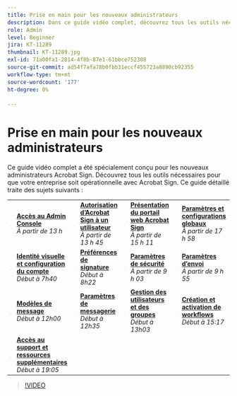 ```yaml
---
title: Prise en main pour les nouveaux administrateurs
description: Dans ce guide vidéo complet, découvrez tous les outils nécessaires pour que votre entreprise soit opérationnelle avec Acrobat Sign
role: Admin
level: Beginner
jira: KT-11289
thumbnail: KT-11289.jpg
exl-id: 71a00fa1-2814-4f8b-87e1-61bbce752308
source-git-commit: ad54f7afa78b0fbb31eccf455723a8890cb92355
workflow-type: tm+mt
source-wordcount: '177'
ht-degree: 0%

---
```


# Prise en main pour les nouveaux administrateurs

Ce guide vidéo complet a été spécialement conçu pour les nouveaux administrateurs Acrobat Sign. Découvrez tous les outils nécessaires pour que votre entreprise soit opérationnelle avec Acrobat Sign. Ce guide détaillé traite des sujets suivants :

<table style="table-layout:auto">
<tr>
  <td>
    <a href="https://video.tv.adobe.com/v/343565/?autoplay=true&t=60">
      <img alt="Image avancée rapide" src="../assets/Stepforward_18.png" />
    </a>
  </td>
  <td>
     <a href="https://video.tv.adobe.com/v/343565/?autoplay=true&t=60"><strong>Accès au Admin Console</strong></a>
         <br>
        <em>À partir de 13 h</em>
    </td>
    <td>
    <a href="https://video.tv.adobe.com/v/343565/?autoplay=true&t=105">
      <img alt="Image avancée rapide" src="../assets/Stepforward_18.png" />
    </a>
  </td>
  <td>
     <a href="https://video.tv.adobe.com/v/343565/?autoplay=true&t=105"><strong>Autorisation d’Acrobat Sign à un utilisateur</strong></a>
        <br>
        <em>À partir de 13 h 45</em>
    </td>
    <td>
    <a href="https://video.tv.adobe.com/v/343565/?autoplay=true&t=191">
      <img alt="Image avancée rapide" src="../assets/Stepforward_18.png" />
    </a>
  </td>
  <td>
     <a href="https://video.tv.adobe.com/v/343565/?autoplay=true&t=191"><strong>Présentation du portail web Acrobat Sign</strong></a>
        <br>
        <em>À partir de 15 h 11</em>
    </td>
    <td>
    <a href="https://video.tv.adobe.com/v/343565/?autoplay=true&t=358">
      <img alt="Image avancée rapide" src="../assets/Stepforward_18.png" />
    </a>
  </td>
  <td>
     <a href="https://video.tv.adobe.com/v/343565/?autoplay=true&t=358"><strong>Paramètres et configurations globaux</strong></a>
        <br>
        <em>À partir de 17 h 58</em>
    </td>
  </tr>
  <tr>
    <td>
    <a href="https://video.tv.adobe.com/v/343565/?autoplay=true&t=460">
      <img alt="Image avancée rapide" src="../assets/Stepforward_18.png" />
    </a>
  </td>
  <td>
     <a href="https://video.tv.adobe.com/v/343565/?autoplay=true&t=460"><strong>Identité visuelle et configuration du compte</strong></a>
         <br>
        <em>Début à 7h40</em>
    </td>
    <td>
    <a href="https://video.tv.adobe.com/v/343565/?autoplay=true&t=502">
      <img alt="Image avancée rapide" src="../assets/Stepforward_18.png" />
    </a>
  </td>
  <td>
     <a href="https://video.tv.adobe.com/v/343565/?autoplay=true&t=502"><strong>Préférences de signature</strong></a>
        <br>
        <em>Début à 8h22</em>
    </td>
    <td>
    <a href="https://video.tv.adobe.com/v/343565/?autoplay=true&t=543">
      <img alt="Image avancée rapide" src="../assets/Stepforward_18.png" />
    </a>
  </td>
  <td>
     <a href="https://video.tv.adobe.com/v/343565/?autoplay=true&t=543"><strong>Paramètres de sécurité</strong></a>
        <br>
        <em>À partir de 9 h 03</em>
    </td>
    <td>
    <a href="https://video.tv.adobe.com/v/343565/?autoplay=true&t=595">
      <img alt="Image avancée rapide" src="../assets/Stepforward_18.png" />
    </a>
  </td>
  <td>
     <a href="https://video.tv.adobe.com/v/343565/?autoplay=true&t=595"><strong>Paramètres d’envoi</strong></a>
        <br>
        <em>À partir de 9 h 55</em>
    </td>
  </tr>
  <tr>
    <td>
    <a href="https://video.tv.adobe.com/v/343565/?autoplay=true&t=720">
      <img alt="Image avancée rapide" src="../assets/Stepforward_18.png" />
    </a>
  </td>
  <td>
     <a href="https://video.tv.adobe.com/v/343565/?autoplay=true&t=720"><strong>Modèles de message</strong></a>
         <br>
        <em>Début à 12h00</em>
    </td>
    <td>
    <a href="https://video.tv.adobe.com/v/343565/?autoplay=true&t=755">
      <img alt="Image avancée rapide" src="../assets/Stepforward_18.png" />
    </a>
  </td>
  <td>
     <a href="https://video.tv.adobe.com/v/343565/?autoplay=true&t=755"><strong>Paramètres de messagerie</strong></a>
        <br>
        <em>Début à 12h35</em>
    </td>
    <td>
    <a href="https://video.tv.adobe.com/v/343565/?autoplay=true&t=783">
      <img alt="Image avancée rapide" src="../assets/Stepforward_18.png" />
    </a>
  </td>
  <td>
     <a href="https://video.tv.adobe.com/v/343565/?autoplay=true&t=783"><strong>Gestion des utilisateurs et des groupes</strong></a>
        <br>
        <em>Début à 13h03</em>
    </td>
    <td>
    <a href="https://video.tv.adobe.com/v/343565/?autoplay=true&t=917">
      <img alt="Image avancée rapide" src="../assets/Stepforward_18.png" />
    </a>
  </td>
  <td>
     <a href="https://video.tv.adobe.com/v/343565/?autoplay=true&t=917"><strong>Création et activation de workflows</strong></a>
        <br>
        <em>Début à 15:17</em>
  </td>
</tr>
<tr>
  <td>
     <a href="https://video.tv.adobe.com/v/343565/?autoplay=true&t=1145">
      <img alt="Image avancée rapide" src="../assets/Stepforward_18.png" />
    </a>
    </td>
    <td>
     <a href="https://video.tv.adobe.com/v/343565/?autoplay=true&t=1145"><strong>Accès au support et ressources supplémentaires</strong></a>
        <br>
        <em>Début à 19:05</em>
    </td>
  </tr>
  </table>

>[!VIDEO](https://video.tv.adobe.com/v/343565?hidetitle=true)
